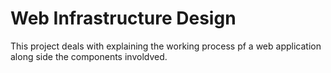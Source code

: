 # Web Infrastructure Design
This project deals with explaining the working process pf a web application along side the components involdved.
